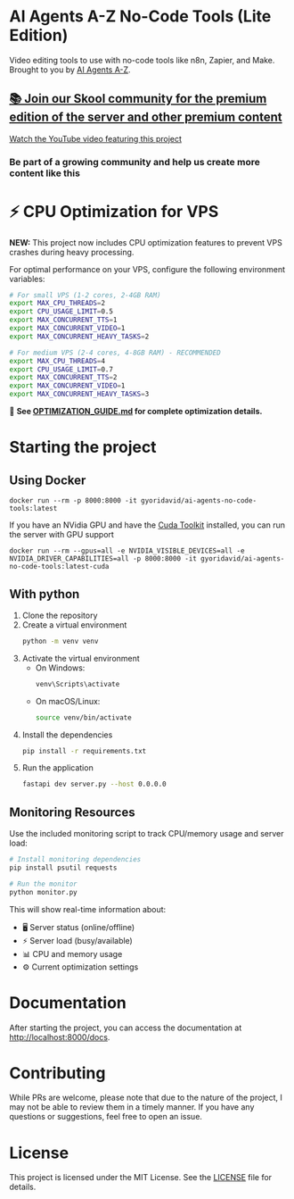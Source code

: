 # AI Agents A-Z No-Code Tools (Lite Edition)

Video editing tools to use with no-code tools like n8n, Zapier, and Make. Brought to you by [AI Agents A-Z](https://www.youtube.com/@aiagentsaz).

## [📚 Join our Skool community for the premium edition of the server and other premium content](https://www.skool.com/ai-agents-az/about)

[Watch the YouTube video featuring this project](https://www.youtube.com/watch?v=1-UuldAM6fQ)

### Be part of a growing community and help us create more content like this

# ⚡ CPU Optimization for VPS

**NEW:** This project now includes CPU optimization features to prevent VPS crashes during heavy processing.

For optimal performance on your VPS, configure the following environment variables:

```bash
# For small VPS (1-2 cores, 2-4GB RAM)
export MAX_CPU_THREADS=2
export CPU_USAGE_LIMIT=0.5
export MAX_CONCURRENT_TTS=1
export MAX_CONCURRENT_VIDEO=1
export MAX_CONCURRENT_HEAVY_TASKS=2

# For medium VPS (2-4 cores, 4-8GB RAM) - RECOMMENDED
export MAX_CPU_THREADS=4
export CPU_USAGE_LIMIT=0.7
export MAX_CONCURRENT_TTS=2
export MAX_CONCURRENT_VIDEO=1
export MAX_CONCURRENT_HEAVY_TASKS=3
```

📖 **See [OPTIMIZATION_GUIDE.md](OPTIMIZATION_GUIDE.md) for complete optimization details.**

# Starting the project

## Using Docker

```
docker run --rm -p 8000:8000 -it gyoridavid/ai-agents-no-code-tools:latest
```

If you have an NVidia GPU and have the [Cuda Toolkit](https://developer.nvidia.com/cuda-toolkit) installed, you can run the server with GPU support

```
docker run --rm --gpus=all -e NVIDIA_VISIBLE_DEVICES=all -e NVIDIA_DRIVER_CAPABILITIES=all -p 8000:8000 -it gyoridavid/ai-agents-no-code-tools:latest-cuda
```

## With python

1. Clone the repository
2. Create a virtual environment
   ```bash
   python -m venv venv
   ```
3. Activate the virtual environment
   - On Windows:
     ```bash
     venv\Scripts\activate
     ```
   - On macOS/Linux:
     ```bash
     source venv/bin/activate
     ```
4. Install the dependencies
   ```bash
   pip install -r requirements.txt
   ```
5. Run the application
   ```bash
   fastapi dev server.py --host 0.0.0.0
   ```

## Monitoring Resources

Use the included monitoring script to track CPU/memory usage and server load:

```bash
# Install monitoring dependencies
pip install psutil requests

# Run the monitor
python monitor.py
```

This will show real-time information about:
- 🖥️ Server status (online/offline)
- ⚡ Server load (busy/available)
- 📊 CPU and memory usage
- ⚙️ Current optimization settings

# Documentation

After starting the project, you can access the documentation at [http://localhost:8000/docs](http://localhost:8000/docs).

# Contributing

While PRs are welcome, please note that due to the nature of the project, I may not be able to review them in a timely manner. If you have any questions or suggestions, feel free to open an issue.

# License
This project is licensed under the MIT License. See the [LICENSE](LICENSE) file for details.
